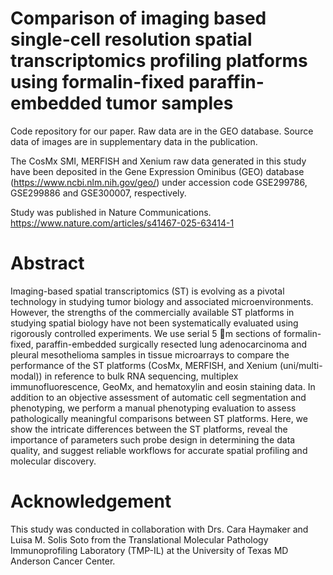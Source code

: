 # Comparison of imaging based single-cell resolution spatial transcriptomics profiling platforms using formalin-fixed paraffin-embedded tumor samples

Code repository for our paper. Raw data are in the GEO database. Source data of images are in supplementary data in the publication.

The CosMx SMI, MERFISH and Xenium raw data generated in this study have been deposited in the Gene Expression Ominibus (GEO) database (https://www.ncbi.nlm.nih.gov/geo/) under accession code GSE299786, GSE299886 and GSE300007, respectively.

Study was published in Nature Communications. https://www.nature.com/articles/s41467-025-63414-1 

# Abstract

Imaging-based spatial transcriptomics (ST) is evolving as a pivotal technology in studying tumor biology and associated microenvironments. However, the strengths of the commercially available ST platforms in studying spatial biology have not been systematically evaluated using rigorously controlled experiments. We use serial 5 m sections of formalin-fixed, paraffin-embedded surgically resected lung adenocarcinoma and pleural mesothelioma samples in tissue microarrays to compare the performance of the ST platforms (CosMx, MERFISH, and Xenium (uni/multi-modal)) in reference to bulk RNA sequencing, multiplex immunofluorescence, GeoMx, and hematoxylin and eosin staining data. In addition to an objective assessment of automatic cell segmentation and phenotyping, we perform a manual phenotyping evaluation to assess pathologically meaningful comparisons between ST platforms. Here, we show the intricate differences between the ST platforms, reveal the importance of parameters such probe design in determining the data quality, and suggest reliable workflows for accurate spatial profiling and molecular discovery.

# Acknowledgement

This study was conducted in collaboration with Drs. Cara Haymaker and Luisa M. Solis Soto from the Translational Molecular Pathology Immunoprofiling Laboratory (TMP-IL) at the University of Texas MD Anderson Cancer Center. 
